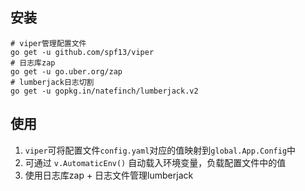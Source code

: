 ## 安装
```shell
# viper管理配置文件
go get -u github.com/spf13/viper 
# 日志库zap
go get -u go.uber.org/zap
# lumberjack日志切割
go get -u gopkg.in/natefinch/lumberjack.v2
```
## 使用
1. `viper`可将配置文件`config.yaml`对应的值映射到`global.App.Config`中  
2. 可通过 `v.AutomaticEnv()` 自动载入环境变量，负载配置文件中的值  
3. 使用日志库zap + 日志文件管理lumberjack

